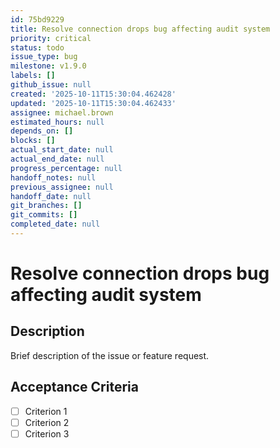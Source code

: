 ```yaml
---
id: 75bd9229
title: Resolve connection drops bug affecting audit system
priority: critical
status: todo
issue_type: bug
milestone: v1.9.0
labels: []
github_issue: null
created: '2025-10-11T15:30:04.462428'
updated: '2025-10-11T15:30:04.462433'
assignee: michael.brown
estimated_hours: null
depends_on: []
blocks: []
actual_start_date: null
actual_end_date: null
progress_percentage: null
handoff_notes: null
previous_assignee: null
handoff_date: null
git_branches: []
git_commits: []
completed_date: null
---
```


# Resolve connection drops bug affecting audit system

## Description

Brief description of the issue or feature request.

## Acceptance Criteria

- [ ] Criterion 1
- [ ] Criterion 2
- [ ] Criterion 3
